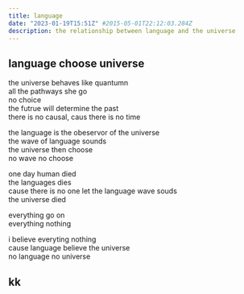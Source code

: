 ```yaml
---
title: language
date: "2023-01-19T15:51Z" #2015-05-01T22:12:03.284Z
description: the relationship between language and the universe
---
```


## language choose universe
the universe behaves like quantumn <br>
all the pathways she go <br>
no choice <br>
the futrue will determine the past <br>
there is no causal, caus there is no time <br>

the language is the obeservor of the universe <br>
the wave of language sounds <br>
the universe then choose <br>
no wave no choose <br>

one day human died <br>
the languages dies <br>
cause there is no one let the language wave souds <br>
the universe died <br>

everything go on <br>
everything nothing <br>

i believe everyting nothing <br>
cause language believe the universe <br>
no language no universe <br>

## kk
